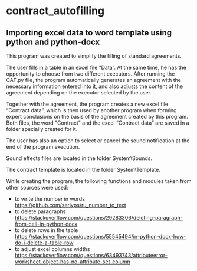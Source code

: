# contract_autofilling
## Importing excel data to word template using python and python-docx

This program was created to simplify the filling of standard agreements.

The user fills in a table in an excel file “Data”. At the same time, he has the opportunity to choose from two different executors. After running the CAF.py file, the program automatically generates an agreement with the necessary information entered into it, and also adjusts the content of the agreement depending on the executor selected by the user.

Together with the agreement, the program creates a new excel file “Contract data”, which is then used by another program when forming expert conclusions on the basis of the agreement created by this program. Both files, the word "Contract" and the excel “Contract data” are saved in a folder specially created for it.

The user has also an option to select or cancel the sound notification at the end of the program execution.

Sound effects files are located in the folder System\Sounds.

The contract template is located in the folder System\Template.

While creating the program, the following functions and modules taken from other sources were used:
- to write the number in words
https://github.com/seriyps/ru_number_to_text
- to delete paragraphs
https://stackoverflow.com/questions/29283306/deleting-paragraph-from-cell-in-python-docx
- to delete rows in the table
https://stackoverflow.com/questions/55545494/in-python-docx-how-do-i-delete-a-table-row
- to adjust excel columns widths
https://stackoverflow.com/questions/63493743/attributeerror-worksheet-object-has-no-attribute-set-column
